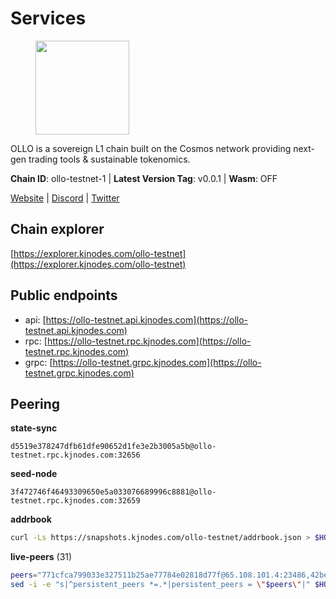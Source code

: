 # Services

<figure><img src="https://raw.githubusercontent.com/kj89/testnet_manuals/main/pingpub/logos/ollo.png" width="150" alt=""><figcaption></figcaption></figure>

OLLO is a sovereign L1 chain built on the Cosmos network providing  next-gen trading tools & sustainable tokenomics.

**Chain ID**: ollo-testnet-1 | **Latest Version Tag**: v0.0.1 | **Wasm**: OFF

[Website](https://www.ollostation.zone) | [Discord](https://discord.com/invite/GxBqZ9mSSm) | [Twitter](https://twitter.com/OLLOStation)




## Chain explorer
[https://explorer.kjnodes.com/ollo-testnet](https://explorer.kjnodes.com/ollo-testnet)

## Public endpoints

* api: [https://ollo-testnet.api.kjnodes.com](https://ollo-testnet.api.kjnodes.com)
* rpc: [https://ollo-testnet.rpc.kjnodes.com](https://ollo-testnet.rpc.kjnodes.com)
* grpc: [https://ollo-testnet.grpc.kjnodes.com](https://ollo-testnet.grpc.kjnodes.com)

## Peering

**state-sync**

```text
d5519e378247dfb61dfe90652d1fe3e2b3005a5b@ollo-testnet.rpc.kjnodes.com:32656
```

**seed-node**

```text
3f472746f46493309650e5a033076689996c8881@ollo-testnet.rpc.kjnodes.com:32659
```

**addrbook**
```bash
curl -Ls https://snapshots.kjnodes.com/ollo-testnet/addrbook.json > $HOME/.ollo/config/addrbook.json
```

**live-peers** (31)
```bash
peers="771cfca799033e327511b25ae77784e02818d77f@65.108.101.4:23486,42beefd08b5f8580177d1506220db3a548090262@65.108.195.29:26116,0ce58fd448e62aa0c06c2603d8e047b9c7f9a3e5@38.242.158.251:26656,70ba32724461c7ed4ec8d6ddc8b5e0b1cfb9e237@54.219.57.63:26656,d5519e378247dfb61dfe90652d1fe3e2b3005a5b@65.109.68.190:32656,2a8f0fada8b8b71b8154cf30ce44aebea1b5fe3d@162.19.238.122:26656,7dc63d58dccf6777206d5cdbc1ec1b9ba5221bd5@65.108.97.58:15656,dba5e8b41c4e369418f83a449966e4eb7ca05cd4@65.109.23.114:18156,8c4a28db4a9f4a37725d504d6f87fb5e1aee0266@49.12.216.13:46656,0f99f7481a1b49701866ddbdfe71dc3b2fd792d8@109.123.244.56:26626,43da48176665407ebbe40f809a0ec2c84ab0579e@65.109.24.121:26656,67d27bdbc3c444c557d555164518d8f551a922c5@136.243.103.32:46656,a553ae4af55d127300dd707a46e715b47a82610a@65.21.131.215:26626,536c816c0d32ceb601fcf047284f65dc68c0513a@65.21.134.202:26626,3ea40f63890f10272201edf96d2a49e197e52091@65.108.105.48:18156,5c2a752c9b1952dbed075c56c600c3a79b58c395@195.3.220.135:27006,ab89596768849d679ed11a9e1848224760a278cc@83.171.248.175:32656,6a2e6873ad316bc45342ec3b79430657fe714233@209.97.179.146:26656,0d642afa8df369a5021609c43bb7765a332a615f@65.109.106.91:17656,47655c33bdecae7f449301197d8b951a97e1b680@89.58.59.75:26656,dd577d8f2e997d7e70495640aff124ddb70d1a21@95.217.192.222:26656,da8d3ca8e1c147f0037b1c43ad3de7174f5ec1b7@209.145.59.224:26656,e8bdc07477c4a49acf1a4c91e3dc34fe2372169e@161.97.153.160:26656,517786f9e5e9caf196fed64c2130528e0ef59643@65.109.70.23:18156,69d2c02f413bea1376f5398646f0c2ce0f82d62e@141.94.73.93:26656,9865c6e15faced6643adc228e3a59744e1b4e277@116.203.29.162:46656,412da32e046360f7e5168a89f80172ad093b17d9@65.109.37.58:17656,d6c5ff021b091a1fd93b9f811cf7fca0d31e8510@65.108.238.61:46656,b1c40c092d4c889d14ac8db36621c114f811d797@65.109.92.241:22046,4b73754c2c10d523ffd43ca95d9cb6e0ad8204a4@5.189.148.147:26656,29b78da822388df177f4111e6589958d9f796f06@65.109.122.105:60856"
sed -i -e "s|^persistent_peers *=.*|persistent_peers = \"$peers\"|" $HOME/.ollo/config/config.toml
```
